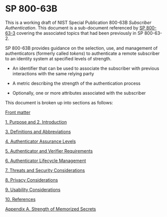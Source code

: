 # SP 800-63B

This is a working draft of NIST Special Publication 800-63B *Subscriber Authentication*. This document is a sub-document referenced by [SP 800-63-3](../sp800-63-3/README.md) covering the associated topics that had been previously in SP 800-63-2.

SP 800-63B provides guidance on the selection, use, and management of authenticators (formerly called *tokens*) to authenticate a remote subscriber to an identity system at specified levels of strength.

- An identifier that can be used to associate the subscriber with previous interactions with the same relying party

- A metric describing the strength of the authentication process

- Optionally, one or more attributes associated with the subscriber

This document is broken up into sections as follows:

[Front matter](front.md)

[1. Purpose and 2. Introduction](sec1_2_introduction.md)

[3. Definitions and Abbreviations](sec3_definitions.md)

[4. Authenticator Assurance Levels](sec4_aal.md)

[5. Authenticator and Verifier Requirements](sec5_authenticators.md)

[6. Authenticator Lifecycle Management](sec6_lifecycle.md)

[7. Threats and Security Considerations](sec7_security.md)

[8. Privacy Considerations](sec8_privacy.md)

[9. Usability Considerations](sec9_usability.md)

[10. References](sec10_references.md)

[Appendix A. Strength of Memorized Secrets](appA_memorized.md)
